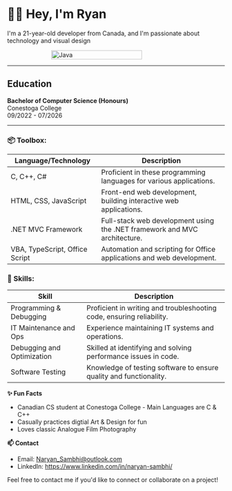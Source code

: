 **👋🏼 Hey, I'm Ryan**
=================================================================================================

I'm a 21-year-old developer from Canada, and I'm passionate about technology and visual design

<div style="display: flex; justify-content: center; align-items: center; gap: 20px; flex-wrap: nowrap;">
  <img src="https://i.pinimg.com/originals/d3/60/f1/d360f1827f7996e9e0a3ccb6f584c848.gif" 
       alt="Java" 
       style="width:70%; max-width:300px; height:auto;" />
</div>

---

## Education
**Bachelor of Computer Science (Honours)**  
Conestoga College  
09/2022 - 07/2026

---

### 📦 Toolbox:
| Language/Technology | Description                                                                 |
|---------------------|-----------------------------------------------------------------------------|
| C, C++, C#          | Proficient in these programming languages for various applications.         |
| HTML, CSS, JavaScript | Front-end web development, building interactive web applications.          |
| .NET MVC Framework   | Full-stack web development using the .NET framework and MVC architecture.   |
| VBA, TypeScript, Office Script | Automation and scripting for Office applications and web development. |

### 🔧 Skills:
| Skill                    | Description                                                           |
|--------------------------|-----------------------------------------------------------------------|
| Programming & Debugging   | Proficient in writing and troubleshooting code, ensuring reliability. |
| IT Maintenance and Ops    | Experience maintaining IT systems and operations.                    |
| Debugging and Optimization | Skilled at identifying and solving performance issues in code.       |
| Software Testing          | Knowledge of testing software to ensure quality and functionality.    |



**✨ Fun Facts**  
- Canadian CS student at Conestoga College - Main Languages are C & C++
- Casually practices digtial Art & Design for fun
- Loves classic Analogue Film Photography

**📫 Contact**  
  - Email: Naryan_Sambhi@outlook.com  
  - LinkedIn: https://www.linkedin.com/in/naryan-sambhi/

Feel free to contact me if you'd like to connect or collaborate on a project!

